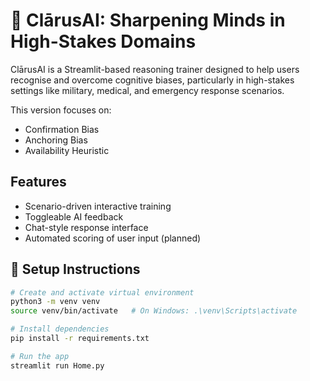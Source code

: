 # 🧠 ClārusAI: Sharpening Minds in High-Stakes Domains

ClārusAI is a Streamlit-based reasoning trainer designed to help users recognise and overcome cognitive biases, particularly in high-stakes settings like military, medical, and emergency response scenarios.

This version focuses on:
- Confirmation Bias
- Anchoring Bias
- Availability Heuristic

## Features

- Scenario-driven interactive training
- Toggleable AI feedback
- Chat-style response interface
- Automated scoring of user input (planned)

## 🔧 Setup Instructions

```bash
# Create and activate virtual environment
python3 -m venv venv
source venv/bin/activate   # On Windows: .\venv\Scripts\activate

# Install dependencies
pip install -r requirements.txt

# Run the app
streamlit run Home.py

